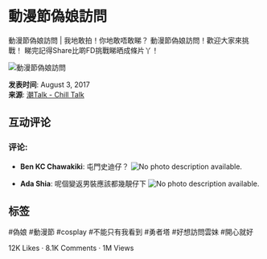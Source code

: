 # 動漫節偽娘訪問

動漫節偽娘訪問 | 我地敢拍！你地敢唔敢睇？ 動漫節偽娘訪問！歡迎大家來挑戰！ 睇完記得Share比啲FD挑戰睇晒成條片丫！ 

![動漫節偽娘訪問](https://scontent-sjc3-1.xx.fbcdn.net/v/t15.5256-10/20630662_1757687061196855_2684065302542548992_n.jpg?stp=dst-jpg_s960x960_tt6&_nc_cat=107&ccb=1-7&_nc_sid=50ce42&_nc_ohc=Ne6TlxcuGFgQ7kNvgHy7qUF&_nc_oc=AdjVDFhMUz2RsXahDcc56iGk_5wz0faEIn_KcZjp1G9iKpyNATnCb28yN72glT11qMs&_nc_zt=23&_nc_ht=scontent-sjc3-1.xx&_nc_gid=AdUMI6uq6vr5LD5vWEdQBFx&oh=00_AYAAcWqyi1fDsFSxTM7iFJ9D0esFFTi9q8LzT-YQNQ2NvA&oe=67C7C513)

**发表时间**: August 3, 2017  
**来源**: [潮Talk - Chill Talk](https://www.facebook.com/chilltalkwebsite)  

## 互动评论

### 评论:
- **Ben KC Chawakiki**: 屯門史迪仔？
  ![No photo description available.](https://scontent-sjc3-1.xx.fbcdn.net/v/t39.30808-6/468216622_10160978859093089_520914886250136306_n.jpg?stp=dst-jpg_p118x90_tt6&_nc_cat=111&ccb=1-7&_nc_sid=bd9a62&_nc_ohc=kRqOGVk0DIoQ7kNvgFAgAjJ&_nc_oc=AdgwsZhXM8e7MITZqk8t7OxPPBQgQgC4aRQ-c0DxR4gGHGu8OUlnTL3_5lKLr6gbka4&_nc_zt=23&_nc_ht=scontent-sjc3-1.xx&_nc_gid=AdUMI6uq6vr5LD5vWEdQBFx&oh=00_AYBCEI5RdjzJSdc4i0Ox9K26yqAMmmcQ-bNsOagqlH9Bdg&oe=67C7D7F7)
  
- **Ada Shia**: 呢個變返男裝應該都幾靚仔下
  ![No photo description available.](https://scontent-sjc3-1.xx.fbcdn.net/v/t39.30808-6/468224350_10169630277455204_5274017378198086020_n.jpg?stp=dst-jpg_p206x206_tt6&_nc_cat=101&ccb=1-7&_nc_sid=bd9a62&_nc_ohc=BdMBIKrgIh8Q7kNvgHMCg0g&_nc_oc=Adg-TEtdz22om5ggus2oy0Pj5EMTHxUrX74aBf-hhCVL-XCUxujtNJdpHbjHp8PrsbY&_nc_zt=23&_nc_ht=scontent-sjc3-1.xx&_nc_gid=AdUMI6uq6vr5LD5vWEdQBFx&oh=00_AYDpd-PLPWAzBdU1cJ7yI2MNf_bPywn-j8n2w97ZzvofoQ&oe=67C7EAA8)

## 标签
#偽娘 #動漫節 #cosplay #不能只有我看到 #勇者塔 #好想訪問雲妹 #開心就好

12K Likes · 8.1K Comments · 1M Views
